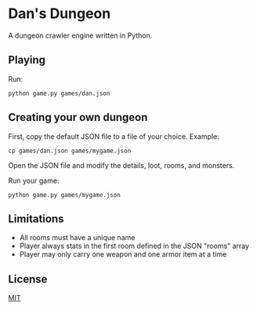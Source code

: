 # Dan's Dungeon

A dungeon crawler engine written in Python.

## Playing

Run:

`python game.py games/dan.json`

## Creating your own dungeon

First, copy the default JSON file to a file of your choice. Example:

`cp games/dan.json games/mygame.json`

Open the JSON file and modify the details, loot, rooms, and monsters.

Run your game:

`python game.py games/mygame.json`

## Limitations

* All rooms must have a unique name
* Player always stats in the first room defined in the JSON "rooms" array
* Player may only carry one weapon and one armor item at a time

## License

[MIT](https://mit-license.org)
